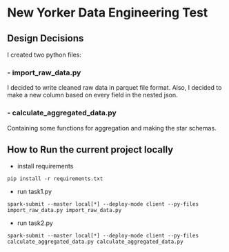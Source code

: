 # New Yorker Data Engineering Test

## Design Decisions
I created two python files:
### - import_raw_data.py
I decided to write cleaned raw data in parquet file format. Also, I decided to make a new column based on every field in the nested json.

### - calculate_aggregated_data.py
Containing some functions for aggregation and making the star schemas.
## How to Run the current project locally
- install requirements
```
pip install -r requirements.txt
```

- run task1.py 
```
spark-submit --master local[*] --deploy-mode client --py-files import_raw_data.py import_raw_data.py
```
- run task2.py
```
spark-submit --master local[*] --deploy-mode client --py-files calculate_aggregated_data.py calculate_aggregated_data.py
```